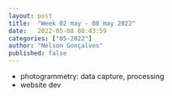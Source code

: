 ```yaml
---
layout: post
title:  "Week 02 may - 08 may 2022"
date:   2022-05-08 08:43:59
categories: ["05-2022"]
author: "Nelson Gonçalves"
published: false
---
```



* photogrammetry: data capture, processing
* website dev

